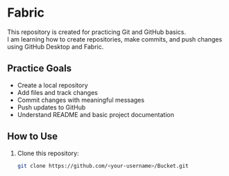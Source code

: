 # Fabric

This repository is created for practicing Git and GitHub basics.  
I am learning how to create repositories, make commits, and push changes using GitHub Desktop and Fabric.

## Practice Goals
- Create a local repository
- Add files and track changes
- Commit changes with meaningful messages
- Push updates to GitHub
- Understand README and basic project documentation

## How to Use
1. Clone this repository:
   ```bash
   git clone https://github.com/<your-username>/Bucket.git
